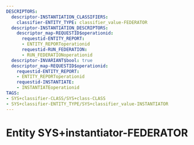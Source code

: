 ```yaml
---
DESCRIPTORS:
  descriptor-INSTANTIATION_CLASSIFIERS:
    classifier-ENTITY_TYPE: classifier_value-FEDERATOR
  descriptor-INSTANTIATION_DESCRIPTORS:
    descriptor_map-REQUESTID$operationid:
      requestid-ENTITY_REPORT:
      - ENTITY_REPORToperationid
      requestid-RUN_FEDERATION:
      - RUN_FEDERATIONoperationid
  descriptor-INVARIANT$bool: true
  descriptor_map-REQUESTID$operationid:
    requestid-ENTITY_REPORT:
    - ENTITY_REPORToperationid
    requestid-INSTANTIATE:
    - INSTANTIATEoperationid
TAGS:
- SYS+classifier-CLASS/SYS+class-CLASS
- SYS+classifier-ENTITY_TYPE/SYS+classifier_value-INSTANTIATOR
---
```

# Entity SYS+instantiator-FEDERATOR

